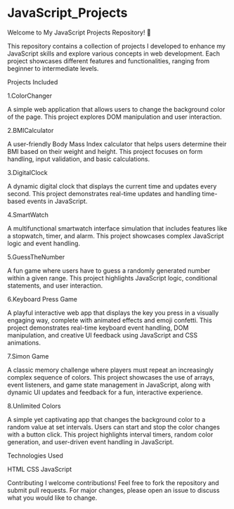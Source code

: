 # JavaScript_Projects

Welcome to My JavaScript Projects Repository! 🚀

This repository contains a collection of projects I developed to enhance my JavaScript skills and explore various concepts in web development. Each project showcases different features and functionalities, ranging from beginner to intermediate levels.

Projects Included 

1.ColorChanger 

A simple web application that allows users to change the background color of the page. This project explores DOM manipulation and user interaction.

2.BMICalculator

A user-friendly Body Mass Index calculator that helps users determine their BMI based on their weight and height. This project focuses on form handling, input validation, and basic calculations.

3.DigitalClock

A dynamic digital clock that displays the current time and updates every second. This project demonstrates real-time updates and handling time-based events in JavaScript.

4.SmartWatch

A multifunctional smartwatch interface simulation that includes features like a stopwatch, timer, and alarm. This project showcases complex JavaScript logic and event handling.

5.GuessTheNumber

A fun game where users have to guess a randomly generated number within a given range. This project highlights JavaScript logic, conditional statements, and user interaction.

6.Keyboard Press Game

A playful interactive web app that displays the key you press in a visually engaging way, complete with animated effects and emoji confetti. This project demonstrates real-time keyboard event handling, DOM manipulation, and creative UI feedback using JavaScript and CSS animations.

7.Simon Game

A classic memory challenge where players must repeat an increasingly complex sequence of colors. This project showcases the use of arrays, event listeners, and game state management in JavaScript, along with dynamic UI updates and feedback for a fun, interactive experience.

8.Unlimited Colors

A simple yet captivating app that changes the background color to a random value at set intervals. Users can start and stop the color changes with a button click. This project highlights interval timers, random color generation, and user-driven event handling in JavaScript.



Technologies Used

HTML
CSS
JavaScript

Contributing
I welcome contributions! Feel free to fork the repository and submit pull requests. For major changes, please open an issue to discuss what you would like to change.

